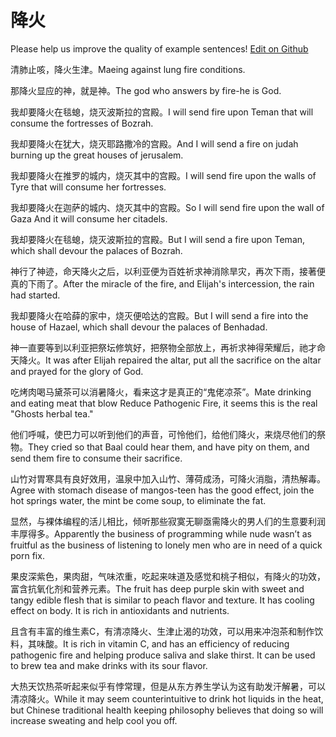 # 降火

Please help us improve the quality of example sentences! [Edit on Github](https://github.com/jiyushe/jiyu-example-sentence-source/blob/main/chinese/jianghuo.md)

<p><span class="chinese">清肺止咳，降火生津。</span><span class="english">Maeing against lung fire conditions.</span></p>

<p><span class="chinese">那降火显应的神，就是神。</span><span class="english">The god who answers by fire-he is God.</span></p>

<p><span class="chinese">我却要降火在毯螅，烧灭波斯拉的宫殿。</span><span class="english">I will send fire upon Teman that will consume the fortresses of Bozrah.</span></p>

<p><span class="chinese">我却要降火在犹大，烧灭耶路撒冷的宫殿。</span><span class="english">And I will send a fire on judah burning up the great houses of jerusalem.</span></p>

<p><span class="chinese">我却要降火在推罗的城内，烧灭其中的宫殿。</span><span class="english">I will send fire upon the walls of Tyre that will consume her fortresses.</span></p>

<p><span class="chinese">我却要降火在迦萨的城内、烧灭其中的宫殿。</span><span class="english">So I will send fire upon the wall of Gaza And it will consume her citadels.</span></p>

<p><span class="chinese">我却要降火在毯螅，烧灭波斯拉的宫殿。</span><span class="english">But I will send a fire upon Teman, which shall devour the palaces of Bozrah.</span></p>

<p><span class="chinese">神行了神迹，命天降火之后，以利亚便为百姓祈求神消除旱灾，再次下雨，接著便真的下雨了。</span><span class="english">After the miracle of the fire, and Elijah's intercession, the rain had started.</span></p>

<p><span class="chinese">我却要降火在哈薛的家中，烧灭便哈达的宫殿。</span><span class="english">But I will send a fire into the house of Hazael, which shall devour the palaces of Benhadad.</span></p>

<p><span class="chinese">神一直要等到以利亚把祭坛修筑好，把祭物全部放上，再祈求神得荣耀后，祂才命天降火。</span><span class="english">It was after Elijah repaired the altar, put all the sacrifice on the altar and prayed for the glory of God.</span></p>

<p><span class="chinese">吃烤肉喝马黛茶可以消暑降火，看来这才是真正的“鬼佬凉茶”。</span><span class="english">Mate drinking and eating meat that blow Reduce Pathogenic Fire, it seems this is the real "Ghosts herbal tea."</span></p>

<p><span class="chinese">他们呼喊，使巴力可以听到他们的声音，可怜他们，给他们降火，来烧尽他们的祭物。</span><span class="english">They cried so that Baal could hear them, and have pity on them, and send them fire to consume their sacrifice.</span></p>

<p><span class="chinese">山竹对胃寒具有良好效用，温泉中加入山竹、薄荷成汤，可降火消脂，清热解毒。</span><span class="english">Agree with stomach disease of mangos-teen has the good effect, join the hot springs water, the mint be come soup, to eliminate the fat.</span></p>

<p><span class="chinese">显然，与裸体编程的活儿相比，倾听那些寂寞无聊亟需降火的男人们的生意要利润丰厚得多。</span><span class="english">Apparently the business of programming while nude wasn’t as fruitful as the business of listening to lonely men who are in need of a quick porn fix.</span></p>

<p><span class="chinese">果皮深紫色，果肉甜，气味浓重，吃起来味道及感觉和桃子相似，有降火的功效，富含抗氧化剂和营养元素。</span><span class="english">The fruit has deep purple skin with sweet and tangy edible flesh that is similar to peach flavor and texture. It has cooling effect on body. It is rich in antioxidants and nutrients.</span></p>

<p><span class="chinese">且含有丰富的维生素C，有清凉降火、生津止渴的功效，可以用来冲泡茶和制作饮料，其味酸。</span><span class="english">It is rich in vitamin C, and has an efficiency of reducing pathogenic fire and helping produce saliva and slake thirst. It can be used to brew tea and make drinks with its sour flavor.</span></p>

<p><span class="chinese">大热天饮热茶听起来似乎有悖常理，但是从东方养生学认为这有助发汗解暑，可以清凉降火。</span><span class="english">While it may seem counterintuitive to drink hot liquids in the heat, but Chinese traditional health keeping philosophy believes that doing so will increase sweating and help cool you off.</span></p>


